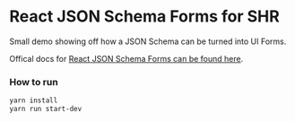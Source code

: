 # React JSON Schema Forms for SHR

Small demo showing off how a JSON Schema can be turned into UI Forms.

Offical docs for [React JSON Schema Forms can be found here](https://github.com/mozilla-services/react-jsonschema-form).


### How to run 
```bash
yarn install
yarn run start-dev
```
